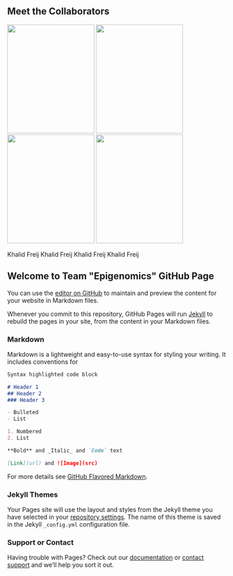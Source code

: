 ## Meet the Collaborators
<img src="https://user-images.githubusercontent.com/66127229/110695129-17978d00-81af-11eb-880e-42e7a0e474f3.png" width="200" height="250"> <img src="https://user-images.githubusercontent.com/66127229/110695129-17978d00-81af-11eb-880e-42e7a0e474f3.png" width="200" height="250"> <img src="https://user-images.githubusercontent.com/66127229/110695129-17978d00-81af-11eb-880e-42e7a0e474f3.png" width="200" height="250"> <img src="https://user-images.githubusercontent.com/66127229/110695129-17978d00-81af-11eb-880e-42e7a0e474f3.png" width="200" height="250">

Khalid Freij      Khalid Freij     Khalid Freij      Khalid Freij

## Welcome to Team "Epigenomics" GitHub Page

You can use the [editor on GitHub](https://github.com/kfreij95/foss-test-kwf/edit/main/README.md) to maintain and preview the content for your website in Markdown files.

Whenever you commit to this repository, GitHub Pages will run [Jekyll](https://jekyllrb.com/) to rebuild the pages in your site, from the content in your Markdown files.

### Markdown

Markdown is a lightweight and easy-to-use syntax for styling your writing. It includes conventions for

```markdown
Syntax highlighted code block

# Header 1
## Header 2
### Header 3

- Bulleted
- List

1. Numbered
2. List

**Bold** and _Italic_ and `Code` text

[Link](url) and ![Image](src)
```

For more details see [GitHub Flavored Markdown](https://guides.github.com/features/mastering-markdown/).

### Jekyll Themes

Your Pages site will use the layout and styles from the Jekyll theme you have selected in your [repository settings](https://github.com/kfreij95/foss-test-kwf/settings). The name of this theme is saved in the Jekyll `_config.yml` configuration file.

### Support or Contact

Having trouble with Pages? Check out our [documentation](https://docs.github.com/categories/github-pages-basics/) or [contact support](https://support.github.com/contact) and we’ll help you sort it out.
